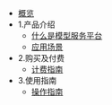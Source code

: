 * [概览](/README.md)
* 1.产品介绍
   *  [什么是模型服务平台](/modelverse/introduction.md)
   *  [应用场景](/modelverse/introduction.md)
* 2.购买及付费
   * [计费指南](/modelverse/price.md)
* 3.使用指南
   * [操作指南](/modelverse/guide.md)
